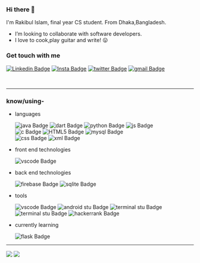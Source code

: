 ### Hi there 👋

<p>I'm Rakibul Islam, final year CS student. From Dhaka,Bangladesh. </p>


-  I’m looking to collaborate with software developers.
-  I love to cook,play guitar and write! 😛


### Get touch with me

[![Linkedin Badge](https://img.shields.io/badge/-Rakibul%20Islam-blue?style=flat-square&logo=Linkedin&logoColor=white&link=https://www.linkedin.com/in/rakibul-islam-9078b1187/)](https://www.linkedin.com/in/rakibul-islam-9078b1187/)
[![Insta Badge](https://img.shields.io/badge/-rakibul_%20Islam25_-white?style=flat-square&logo=Instagram&logoColor=#405DE6&link=https://www.instagram.com/rakibul_islam_25/)](https://www.instagram.com/rakibul_islam_25/)
[![twitter Badge](https://img.shields.io/badge/-rakibul_%20Islam-white?style=flat-square&logo=twitter&logoColor=#405DE6&link=https://twitter.com/Rakibul14092789)](https://twitter.com/Rakibul14092789)
[![gmail Badge](https://img.shields.io/badge/-mdrakib.mri93@gmail.com-white?style=flat-square&logo=gmail&logoColor=#405DE6&link=mailto:mdrakib.mri93@gmail.com)](mailto:mdrakib.mri93@gmail.com)

<br />
<hr>

### know/using-

- languages

    ![java Badge](https://img.shields.io/badge/-Java-white?style=flat-square&logo=java&logoColor=green)
    ![dart Badge](https://img.shields.io/badge/-Dart-white?style=flat-square&logo=dart&logoColor=blue)
    ![python Badge](https://img.shields.io/badge/-Python-white?style=flat-square&logo=python&logoColor=FFD43B)
    ![js Badge](https://img.shields.io/badge/-Javascript-white?style=flat-square&logo=javascript)
    <br>
    ![c Badge](https://img.shields.io/badge/-C%20-white?style=flat-square&logo=c)
    ![HTML5 Badge](https://img.shields.io/badge/-HTML5%20-white?style=flat-square&logo=html5)
    ![mysql Badge](https://img.shields.io/badge/-MySQL%20-white?style=flat-square&logo=mysql)
    <br>
    ![css Badge](https://img.shields.io/badge/-CSS-white?style=flat-square&logo=CSS3&logoColor=blue)
    ![xml Badge](https://img.shields.io/badge/-XML-yellow?style=flat-square)


- front end technologies

    ![vscode Badge](https://img.shields.io/badge/-Flutter-white?style=flat-square&logo=flutter&logoColor=blue)


- back end technologies

    ![firebase Badge](https://img.shields.io/badge/-Firebase-white?style=flat-square&logo=firebase&logoColor=yellow)
    ![sqlite Badge](https://img.shields.io/badge/-Sqlite-white?style=flat-square&logo=sqlite&logoColor=blue)


- tools

    ![vscode Badge](https://img.shields.io/badge/-Visual%20Studio-white?style=flat-square&logo=visual%20studio%20code&logoColor=purple)
    ![android stu Badge](https://img.shields.io/badge/-Android%20Studio-white?style=flat-square&logo=android%20studio&logoColor=Maximum%20Green)
    ![terminal stu Badge](https://img.shields.io/badge/-Windows%20Terminal-white?style=flat-square&logo=windows%20terminal&logoColor=black)
    ![terminal stu Badge](https://img.shields.io/badge/-Git%20Hub-white?style=flat-square&logo=github&logoColor=black)
    ![hackerrank Badge](https://img.shields.io/badge/-Hacker%20Rank-white?style=flat-square&logo=hackerrank&logoColor=green)


- currently learning

    ![flask Badge](https://img.shields.io/badge/-Flask-white?style=flat-square&logo=django&logoColor=black)

<hr>

   <image align="center" src="https://github-readme-stats.vercel.app/api/top-langs/?username=Rakibul25&layout=compact&hide=html">
   <image align="center" src="https://github-readme-stats.vercel.app/api?username=Rakibul25&show_icons=true&theme=compact"> 


<br />

